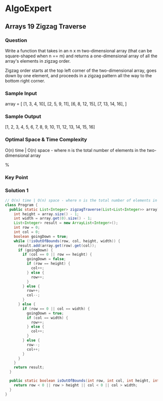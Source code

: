# AlgoExpert

## Arrays 19 Zigzag Traverse

### Question

Write a function that takes in an n x m two-dimensional array (that can be square-shaped when n == m) and returns a one-dimensional array of all the array's elements in zigzag order.

Zigzag order starts at the top left corner of the two-dimensional array, goes down by one element, and proceeds in a zigzag pattern all the way to the bottom right corner.

### Sample Input

array = [
  [1,  3,  4, 10],
  [2,  5,  9, 11],
  [6,  8, 12, 15],
  [7, 13, 14, 16],
]

### Sample Output

[1, 2, 3, 4, 5, 6, 7, 8, 9, 10, 11, 12, 13, 14, 15, 16]

### Optimal Space & Time Complexity

O(n) time | O(n) space - where n is the total number of elements in the two-dimensional array

%

### Key Point

### Solution 1

```java
// O(n) time | O(n) space - where n is the total number of elements in the two-dimensional array
class Program {
  public static List<Integer> zigzagTraverse(List<List<Integer>> array) {
    int height = array.size() - 1;
    int width = array.get(0).size() - 1;
    List<Integer> result = new ArrayList<Integer>();
    int row = 0;
    int col = 0;
    boolean goingDown = true;
    while (!isOutOfBounds(row, col, height, width)) {
      result.add(array.get(row).get(col));
      if (goingDown) {
        if (col == 0 || row == height) {
          goingDown = false;
          if (row == height) {
            col++;
          } else {
            row++;
          }
        } else {
          row++;
          col--;
        }
      } else {
        if (row == 0 || col == width) {
          goingDown = true;
          if (col == width) {
            row++;
          } else {
            col++;
          }
        } else {
          row--;
          col++;
        }
      }
    }
    return result;
  }

  public static boolean isOutOfBounds(int row, int col, int height, int width) {
    return row < 0 || row > height || col < 0 || col > width;
  }
}

```

